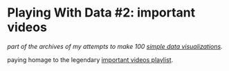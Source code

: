 # Playing With Data #2: important videos

*part of the archives of my attempts to make 100 [simple data visualizations](https://unoptimal.com/data).*

paying homage to the legendary [important videos playlist](https://www.youtube.com/playlist?list=PLFsQleAWXsj_4yDeebiIADdH5FMayBiJo).

